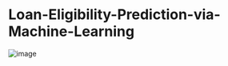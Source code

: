 # Loan-Eligibility-Prediction-via-Machine-Learning
![image](https://github.com/lightbluening/Loan-Eligibility-Prediction-via-Machine-Learning/assets/93415125/dee4f0b0-be1d-49a8-9747-c45b13e1ca9e)
